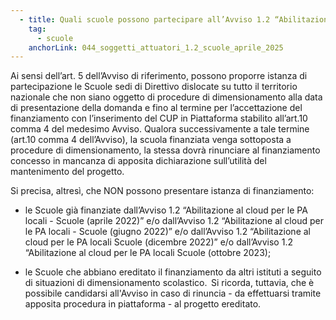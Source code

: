 ```yaml
---
  - title: Quali scuole possono partecipare all’Avviso 1.2 “Abilitazione al cloud per le PA locali – Scuole” pubblicato il 3 aprile 2025?
    tag:
      - scuole
    anchorLink: 044_soggetti_attuatori_1.2_scuole_aprile_2025
---
```


Ai sensi dell’art. 5 dell’Avviso di riferimento, possono proporre istanza di partecipazione le Scuole sedi di Direttivo dislocate su
tutto il territorio nazionale che non siano oggetto di procedure di dimensionamento alla data di presentazione della domanda e fino al
termine per l’accettazione del finanziamento con l’inserimento del CUP in Piattaforma stabilito all’art.10 comma 4 del medesimo Avviso.
Qualora successivamente a tale termine (art.10 comma 4 dell’Avviso), la scuola finanziata venga sottoposta a procedure di dimensionamento,
la stessa dovrà rinunciare al finanziamento concesso in mancanza di apposita dichiarazione sull’utilità del mantenimento del progetto.  

Si precisa, altresì, che NON possono presentare istanza di finanziamento:  

- le Scuole già finanziate dall’Avviso 1.2 “Abilitazione al cloud per le PA locali - Scuole (aprile 2022)” e/o dall’Avviso 1.2
“Abilitazione al cloud per le PA locali - Scuole (giugno 2022)” e/o dall’Avviso 1.2 “Abilitazione al cloud per le PA locali Scuole
(dicembre 2022)” e/o dall’Avviso 1.2 “Abilitazione al cloud per le PA locali Scuole (ottobre 2023);  

- le Scuole che abbiano ereditato il finanziamento da altri istituti a seguito di situazioni di dimensionamento scolastico. 
Si ricorda, tuttavia, che è possibile candidarsi all'Avviso in caso di rinuncia - da effettuarsi tramite apposita procedura in
piattaforma - al progetto ereditato. 
